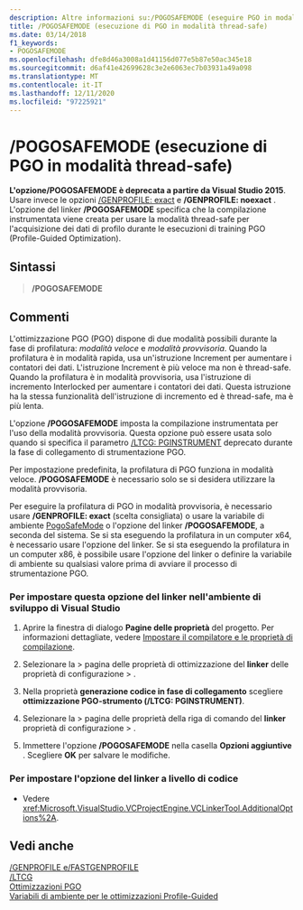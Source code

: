 ```yaml
---
description: Altre informazioni su:/POGOSAFEMODE (eseguire PGO in modalità thread-safe)
title: /POGOSAFEMODE (esecuzione di PGO in modalità thread-safe)
ms.date: 03/14/2018
f1_keywords:
- POGOSAFEMODE
ms.openlocfilehash: dfe8d46a3008a1d41156d077e5b87e50ac345e18
ms.sourcegitcommit: d6af41e42699628c3e2e6063ec7b03931a49a098
ms.translationtype: MT
ms.contentlocale: it-IT
ms.lasthandoff: 12/11/2020
ms.locfileid: "97225921"
---
```

# <a name="pogosafemode-run-pgo-in-thread-safe-mode"></a>/POGOSAFEMODE (esecuzione di PGO in modalità thread-safe)

**L'opzione/POGOSAFEMODE è deprecata a partire da Visual Studio 2015**. Usare invece le opzioni [/GENPROFILE: exact](genprofile-fastgenprofile-generate-profiling-instrumented-build.md) e **/GENPROFILE: noexact** . L'opzione del linker **/POGOSAFEMODE** specifica che la compilazione instrumentata viene creata per usare la modalità thread-safe per l'acquisizione dei dati di profilo durante le esecuzioni di training PGO (Profile-Guided Optimization).

## <a name="syntax"></a>Sintassi

> **/POGOSAFEMODE**

## <a name="remarks"></a>Commenti

L'ottimizzazione PGO (PGO) dispone di due modalità possibili durante la fase di profilatura: *modalità veloce* e *modalità provvisoria*. Quando la profilatura è in modalità rapida, usa un'istruzione Increment per aumentare i contatori dei dati. L'istruzione Increment è più veloce ma non è thread-safe. Quando la profilatura è in modalità provvisoria, usa l'istruzione di incremento Interlocked per aumentare i contatori dei dati. Questa istruzione ha la stessa funzionalità dell'istruzione di incremento ed è thread-safe, ma è più lenta.

L'opzione **/POGOSAFEMODE** imposta la compilazione instrumentata per l'uso della modalità provvisoria. Questa opzione può essere usata solo quando si specifica il parametro [/LTCG: PGINSTRUMENT](ltcg-link-time-code-generation.md) deprecato durante la fase di collegamento di strumentazione PGO.

Per impostazione predefinita, la profilatura di PGO funziona in modalità veloce. **/POGOSAFEMODE** è necessario solo se si desidera utilizzare la modalità provvisoria.

Per eseguire la profilatura di PGO in modalità provvisoria, è necessario usare **/GENPROFILE: exact** (scelta consigliata) o usare la variabile di ambiente [PogoSafeMode](../environment-variables-for-profile-guided-optimizations.md) o l'opzione del linker **/POGOSAFEMODE**, a seconda del sistema. Se si sta eseguendo la profilatura in un computer x64, è necessario usare l'opzione del linker. Se si sta eseguendo la profilatura in un computer x86, è possibile usare l'opzione del linker o definire la variabile di ambiente su qualsiasi valore prima di avviare il processo di strumentazione PGO.

### <a name="to-set-this-linker-option-in-the-visual-studio-development-environment"></a>Per impostare questa opzione del linker nell'ambiente di sviluppo di Visual Studio

1. Aprire la finestra di dialogo **Pagine delle proprietà** del progetto. Per informazioni dettagliate, vedere [Impostare il compilatore e le proprietà di compilazione](../working-with-project-properties.md).

1. Selezionare la   >  pagina delle proprietà di ottimizzazione del **linker** delle proprietà di configurazione  >   .

1. Nella proprietà **generazione codice in fase di collegamento** scegliere **ottimizzazione PGO-strumento (/LTCG: PGINSTRUMENT)**.

1. Selezionare la   >  pagina delle proprietà della riga di comando del **linker** proprietà di configurazione  >   .

1. Immettere l'opzione **/POGOSAFEMODE** nella casella **Opzioni aggiuntive** . Scegliere **OK** per salvare le modifiche.

### <a name="to-set-this-linker-option-programmatically"></a>Per impostare l'opzione del linker a livello di codice

- Vedere <xref:Microsoft.VisualStudio.VCProjectEngine.VCLinkerTool.AdditionalOptions%2A>.

## <a name="see-also"></a>Vedi anche

[/GENPROFILE e/FASTGENPROFILE](genprofile-fastgenprofile-generate-profiling-instrumented-build.md)<br/>
[/LTCG](ltcg-link-time-code-generation.md)<br/>
[Ottimizzazioni PGO](../profile-guided-optimizations.md)<br/>
[Variabili di ambiente per le ottimizzazioni Profile-Guided](../environment-variables-for-profile-guided-optimizations.md)<br/>
